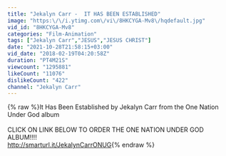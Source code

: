 ```yaml
---
title: "Jekalyn Carr -  IT HAS BEEN ESTABLISHED"
image: "https:\/\/i.ytimg.com\/vi\/8HKCYGA-Mv8\/hqdefault.jpg"
vid_id: "8HKCYGA-Mv8"
categories: "Film-Animation"
tags: ["Jekalyn Carr","JESUS","JESUS CHRIST"]
date: "2021-10-28T21:58:15+03:00"
vid_date: "2018-02-19T04:20:58Z"
duration: "PT4M21S"
viewcount: "1295881"
likeCount: "11076"
dislikeCount: "422"
channel: "Jekalyn Carr"
---
```

{% raw %}It Has Been Established  by Jekalyn Carr from the One Nation Under God album<br /><br />CLICK ON LINK BELOW TO ORDER THE ONE NATION UNDER GOD ALBUM!!!!<br /><a rel="nofollow" target="blank" href="http://smarturl.it/JekalynCarrONUG">http://smarturl.it/JekalynCarrONUG</a>{% endraw %}
